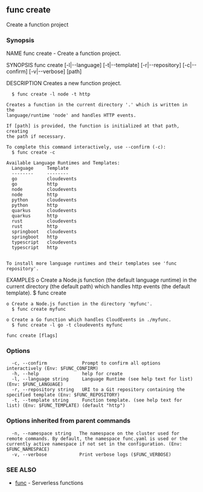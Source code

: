 ## func create

Create a function project

### Synopsis


NAME
	func create - Create a function project.

SYNOPSIS
	func create [-l|--language] [-t|--template] [-r|--repository]
	            [-c|--confirm]  [-v|--verbose]  [path]

DESCRIPTION
	Creates a new function project.

	  $ func create -l node -t http

	Creates a function in the current directory '.' which is written in the
	language/runtime 'node' and handles HTTP events.

	If [path] is provided, the function is initialized at that path, creating
	the path if necessary.

	To complete this command interactively, use --confirm (-c):
	  $ func create -c

	Available Language Runtimes and Templates:
	  Language     Template
	  --------     --------
	  go           cloudevents
	  go           http
	  node         cloudevents
	  node         http
	  python       cloudevents
	  python       http
	  quarkus      cloudevents
	  quarkus      http
	  rust         cloudevents
	  rust         http
	  springboot   cloudevents
	  springboot   http
	  typescript   cloudevents
	  typescript   http
	  

	To install more language runtimes and their templates see 'func repository'.


EXAMPLES
	o Create a Node.js function (the default language runtime) in the current
	  directory (the default path) which handles http events (the default
	  template).
	  $ func create

	o Create a Node.js function in the directory 'myfunc'.
	  $ func create myfunc

	o Create a Go function which handles CloudEvents in ./myfunc.
	  $ func create -l go -t cloudevents myfunc
		

```
func create [flags]
```

### Options

```
  -c, --confirm             Prompt to confirm all options interactively (Env: $FUNC_CONFIRM)
  -h, --help                help for create
  -l, --language string     Language Runtime (see help text for list) (Env: $FUNC_LANGUAGE)
  -r, --repository string   URI to a Git repository containing the specified template (Env: $FUNC_REPOSITORY)
  -t, --template string     Function template. (see help text for list) (Env: $FUNC_TEMPLATE) (default "http")
```

### Options inherited from parent commands

```
  -n, --namespace string   The namespace on the cluster used for remote commands. By default, the namespace func.yaml is used or the currently active namespace if not set in the configuration. (Env: $FUNC_NAMESPACE)
  -v, --verbose            Print verbose logs ($FUNC_VERBOSE)
```

### SEE ALSO

* [func](func.md)	 - Serverless functions

